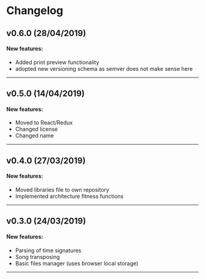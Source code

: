 # Changelog

## v0.6.0 (28/04/2019)

#### New features:

- Added print preview functionality
- adopted new versioning schema as semver does not make sense here

---

## v0.5.0 (14/04/2019)

#### New features:

- Moved to React/Redux
- Changed license
- Changed name

---

## v0.4.0 (27/03/2019)

#### New features:

- Moved libraries file to own repository
- Implemented architecture fitness functions

---

## v0.3.0 (24/03/2019)

#### New features:

- Parsing of time signatures
- Song transposing
- Basic files manager (uses browser local storage)

---
